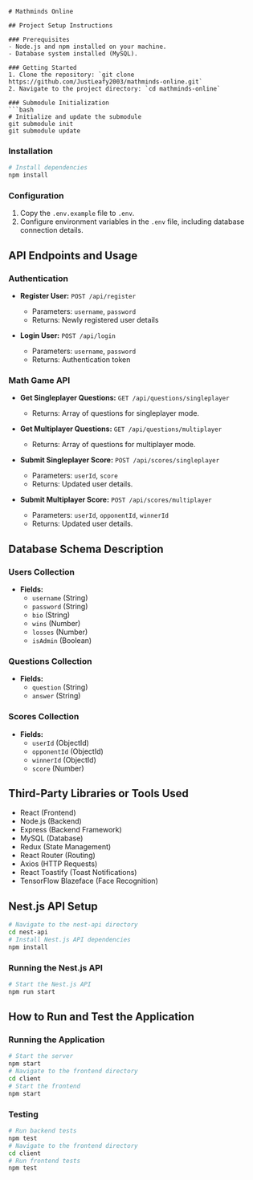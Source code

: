 ```
# Mathminds Online

## Project Setup Instructions

### Prerequisites
- Node.js and npm installed on your machine.
- Database system installed (MySQL).

### Getting Started
1. Clone the repository: `git clone https://github.com/JustLeafy2003/mathminds-online.git`
2. Navigate to the project directory: `cd mathminds-online`

### Submodule Initialization
```bash
# Initialize and update the submodule
git submodule init
git submodule update
```

### Installation
```bash
# Install dependencies
npm install
```

### Configuration
1. Copy the `.env.example` file to `.env`.
2. Configure environment variables in the `.env` file, including database connection details.

## API Endpoints and Usage

### Authentication
- **Register User:** `POST /api/register`
  - Parameters: `username`, `password`
  - Returns: Newly registered user details

- **Login User:** `POST /api/login`
  - Parameters: `username`, `password`
  - Returns: Authentication token

### Math Game API
- **Get Singleplayer Questions:** `GET /api/questions/singleplayer`
  - Returns: Array of questions for singleplayer mode.

- **Get Multiplayer Questions:** `GET /api/questions/multiplayer`
  - Returns: Array of questions for multiplayer mode.

- **Submit Singleplayer Score:** `POST /api/scores/singleplayer`
  - Parameters: `userId`, `score`
  - Returns: Updated user details.

- **Submit Multiplayer Score:** `POST /api/scores/multiplayer`
  - Parameters: `userId`, `opponentId`, `winnerId`
  - Returns: Updated user details.

## Database Schema Description

### Users Collection
- **Fields:**
  - `username` (String)
  - `password` (String)
  - `bio` (String)
  - `wins` (Number)
  - `losses` (Number)
  - `isAdmin` (Boolean)

### Questions Collection
- **Fields:**
  - `question` (String)
  - `answer` (String)

### Scores Collection
- **Fields:**
  - `userId` (ObjectId)
  - `opponentId` (ObjectId)
  - `winnerId` (ObjectId)
  - `score` (Number)

## Third-Party Libraries or Tools Used
- React (Frontend)
- Node.js (Backend)
- Express (Backend Framework)
- MySQL (Database)
- Redux (State Management)
- React Router (Routing)
- Axios (HTTP Requests)
- React Toastify (Toast Notifications)
- TensorFlow Blazeface (Face Recognition)

## Nest.js API Setup
```bash
# Navigate to the nest-api directory
cd nest-api
# Install Nest.js API dependencies
npm install
```

### Running the Nest.js API
```bash
# Start the Nest.js API
npm run start
```

## How to Run and Test the Application

### Running the Application
```bash
# Start the server
npm start
# Navigate to the frontend directory
cd client
# Start the frontend
npm start
```

### Testing
```bash
# Run backend tests
npm test
# Navigate to the frontend directory
cd client
# Run frontend tests
npm test
```
